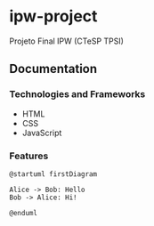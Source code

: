 # ipw-project

Projeto Final IPW (CTeSP TPSI)

## Documentation

### Technologies and Frameworks

- HTML
- CSS
- JavaScript

### Features

```
@startuml firstDiagram

Alice -> Bob: Hello
Bob -> Alice: Hi!
		
@enduml
```
